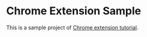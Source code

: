 # Chrome Extension Sample

This is a sample project of [Chrome extension tutorial](https://developer.chrome.com/extensions/getstarted).
